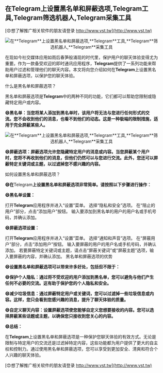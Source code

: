 ## **在**Telegram**上设置黑名单和屏蔽选项,**Telegram**工具,**Telegram**筛选机器人,**Telegram**采集工具**

[😍想了解推广相关软件的朋友请登录 http://www.vst.tw](http://www.vst.tw)

 <center><img src="https://vst.tw/MP4/tuiguang/png/6.png" alt="在**Telegram**上设置黑名单和屏蔽选项,**Telegram**工具,**Telegram**筛选机器人,**Telegram**采集工具"></center>

在现如今社交媒体应用如雨后春笋般涌现的时代里，保护用户的聊天体验变得尤为重要。作为一款备受欢迎的即时通讯应用程序，**Telegram**提供了一系列功能来帮助用户过滤和管理他们的聊天内容。本文将向您介绍如何在**Telegram**上设置黑名单和屏蔽选项，以保护您的聊天体验。

什么是黑名单和屏蔽选项？

黑名单和屏蔽选项是**Telegram**中的两种不同的功能，它们都可以帮助您限制或隐藏特定用户或内容。

**😄黑名单：当您将某人添加到黑名单时，该用户将无法与您进行任何形式的交流。您不会收到他们的消息，也看不到他们的动态。这是一种极端的限制措施，适用于完全屏蔽某些人。**

 <center><img src="https://vst.tw/MP4/tuiguang/png/2.png" alt="在**Telegram**上设置黑名单和屏蔽选项,**Telegram**工具,**Telegram**筛选机器人,**Telegram**采集工具"></center>

**😄屏蔽选项：屏蔽选项允许您隐藏特定用户的消息或内容。当您屏蔽某个用户时，您将不再收到他们的消息，但他们仍然可以与您进行交流。此外，您还可以屏蔽特定关键词或主题，以过滤掉您不感兴趣的内容。**

如何设置黑名单和屏蔽选项？

**😄在**Telegram**上设置黑名单和屏蔽选项非常简单。请按照以下步骤进行操作：**

**😄黑名单设置：**

打开**Telegram**应用程序并进入“设置”菜单。
选择“隐私和安全”选项。
在“阻止的用户”部分，点击“添加用户”按钮。
输入要添加到黑名单的用户的用户名或手机号码，并确认添加。

**😄屏蔽选项设置：**

打开**Telegram**应用程序并进入“设置”菜单。
选择“通知和声音”选项。
在“屏蔽用户”部分，点击“添加用户”按钮。
输入要屏蔽的用户的用户名或手机号码，并确认添加。
若要屏蔽特定关键词或主题，请点击“屏蔽关键词”或“屏蔽主题”选项，输入要屏蔽的内容，并确认添加。
黑名单和屏蔽选项的优势

**😄设置黑名单和屏蔽选项可以带来许多好处，包括但不限于：**

**😄保护个人隐私：通过将不受欢迎的用户添加到黑名单，您可以避免与他们产生任何不必要的交流。这有助于保护您的个人隐私和安全。**

**😄减少垃圾信息：通过屏蔽特定用户或关键词，您可以过滤掉一些垃圾信息或内容。这样，您只会看到您感兴趣的消息，提升了聊天体验的质量。**

**😄自定义聊天内容：设置屏蔽选项使您能够自定义您想要接收的内容。您可以选择屏蔽某些话题或主题，以确保您只接收到您关心的内容。**

**😄总结：**

在**Telegram**上设置黑名单和屏蔽选项是一种保护您聊天体验的有效方式。无论是限制与特定用户的交流还是过滤掉特定内容，这些功能都为用户提供了更大的自主权和控制力。通过使用黑名单和屏蔽选项，您可以享受到更加安全、清爽和符合个人兴趣的聊天体验。

[😍想了解推广相关软件的朋友请登录 http://www.vst.tw](http://www.vst.tw)



